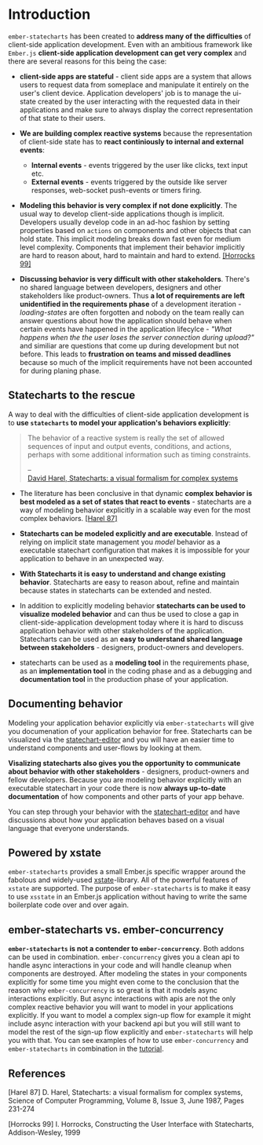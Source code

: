 # Introduction

`ember-statecharts` has been created to **address many of the difficulties** of client-side
application development. Even with an ambitious framework like `Ember.js`
<strong>client-side application development can get very complex</strong> and there are several reasons for this being the case:

* **client-side apps are stateful** - client side apps are a system that allows users
to request data from someplace and manipulate it entirely on the user's client device.
Application developers' job is to manage the ui-state created by the user interacting
with the requested data in their applications and make sure to always display
the correct representation of that state to their users.

* **We are building complex reactive systems** because the representation of client-side state has to **react continiously to internal and external events**:

  * __Internal events__ - events triggered by the user like clicks, text input etc.
  * __External events__ - events triggered by the outside like server responses,
    web-socket push-events or timers firing.

* **Modeling this behavior is very complex if not done explicitly**. The usual way to
develop client-side applications though is implicit. Developers usually develop
code in an ad-hoc fashion by setting properties based on `actions` on components
and other objects that can hold state. This implicit modeling breaks down fast
even for medium level complexity. Components that implement their behavior
implicitly are hard to reason about, hard to maintain and hard to extend. [[Horrocks 99]](#horrocks)

* **Discussing behavior is very difficult with other stakeholders**. There's no shared
language between developers, designers and other stakeholders like product-owners.
Thus **a lot of requirements are left unidentified in the requirements phase** of a
development iteration - _loading-states_ are often forgotten and nobody on the team really
can answer questions about how the application should behave when certain events have
happened in the application lifecylce - _"What happens when the the user loses the
server connection during upload?"_ and similiar are questions that come up during
development but not before. This leads to **frustration on teams and missed deadlines**
because so much of the implicit requirements have not been accounted for during planing
phase.

## Statecharts to the rescue
A way to deal with the difficulties of  client-side application development is to **use `statecharts` to model your application's behaviors explicitly**:

<blockquote class="docs-mb-4">
  <p class="docs-text-serif quote docs-ml-12 docs-mr-8 docs-text-large-1">
    The behavior of a reactive system is really the set of allowed sequences of
    input and output events, conditions, and actions, perhaps with some additional
    information such as timing constraints.
  </p>
  <div class="docs-flex docs-ml-12 docs--mt-3">
    <div class="docs-text-grey-light">–</div>
    <a href="#harel" class="docs-md__a docs-ml-2">David Harel, Statecharts: a visual formalism for complex systems</a>
  </div>
</blockquote>

* The literature has been conclusive in that dynamic **complex behavior is best modeled
as a set of states that react to events** - statecharts are a way of modeling
behavior explicitly in a scalable way even for the most complex behaviors. [[Harel 87]](#harel)

* **Statecharts can be modeled explicitly and are executable**.  Instead of relying
on implicit state management you _model_ behavior as a executable statechart configuration
that makes it is impossible for your application to behave in an unexpected way.

* **With Statecharts it is easy to understand and change existing behavior**. Statecharts are easy
to reason about, refine and maintain because states in statecharts can be extended and nested.

* In addition to explicitly modeling behavior **statecharts can be used to visualize
modeled behavior** and can thus be used to close a gap in client-side-application development
today where it is hard to discuss application behavior with other stakeholders of the application.
Statecharts can be used as an **easy to understand shared language between stakeholders** -
designers, product-owners and developers.

* statecharts can be used as a **modeling tool** in the requirements phase, as an **implementation tool**
in the coding phase and as a debugging and **documentation tool** in the production phase of your application.


## Documenting behavior

Modeling your application behavior explicitly via `ember-statecharts` will give you documenation
of your application behavior for free. Statecharts can be visualized via the [statechart-editor](/editor)
and you will have an easier time to understand components and user-flows by looking at them.

**Visalizing statecharts also gives you the opportunity to communicate about behavior
with other stakeholders** - designers, product-owners and fellow developers. Because you
are modeling behavior explicitly with an executable statechart in your code there is
now **always up-to-date documentation** of how components and other parts of your app behave.

You can step through your behavior with the [statechart-editor](/editor) and have discussions
about how your application behaves based on a visual language that everyone understands.

## Powered by xstate

`ember-statecharts` provides a small Ember.js specific wrapper around the fabolous
and widely-used [xstate](https://xstate.js.org/docs/)-library. All of the  powerful
features of `xstate` are supported. The purpose of `ember-statecharts` is to
make it easy to use `xsstate` in an Ember.js application without having
to write the same boilerplate code over and over again.

## ember-statecharts vs. ember-concurrency

**`ember-statecharts` is not a contender to `ember-concurrency`**. Both addons can be used
in combination. `ember-concurrency` gives you a clean api to handle async interactions in
your code and will handle cleanup when components are destroyed. After modeling
the states in your components explicitly for some time you might even come to the conclusion
that the reason why `ember-concurrency` is so great is that it models async interactions
explicitly. But async interactions with apis are not the only complex reactive behavior you will
want to model in your applications explicitly. If you want to model a complex sign-up flow for example
it might include async interaction with your backend api but you will still want to model
the rest of the sign-up flow explicitly and `ember-statecharts` will help you with that.
You can see examples of how to use `ember-concurrency` and `ember-statecharts` in combination in the [tutorial](/docs/tutorial).

## References

[<a name="harel">[Harel 87]</a> D. Harel, Statecharts: a visual formalism for complex systems, Science of Computer Programming, Volume 8, Issue 3, June 1987, Pages 231-274](https://www.sciencedirect.com/science/article/pii/0167642387900359)

[<a name="horrocks">[Horrocks 99]</a> I. Horrocks, Constructing the User Interface with Statecharts, Addison-Wesley, 1999](https://books.google.no/books/about/Constructing_the_User_Interface_with_Sta.html?id=-9VQAAAAMAAJ&redir_esc=y&hl=en)
